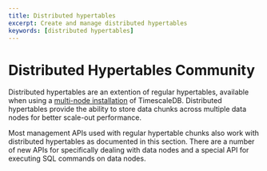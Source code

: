 ```yaml
---
title: Distributed hypertables
excerpt: Create and manage distributed hypertables
keywords: [distributed hypertables]
---
```


# Distributed Hypertables <tag type="community">Community</tag>

Distributed hypertables are an extention of regular hypertables, available when
using a [multi-node installation][getting-started-multi-node] of TimescaleDB.
Distributed hypertables provide the ability to store data chunks across multiple
data nodes for better scale-out performance.

Most management APIs used with regular hypertable chunks also work with distributed
hypertables as documented in this section. There are a number of new APIs for
specifically dealing with data nodes and a special API for executing SQL commands
on data nodes.


[getting-started-multi-node]: /timescaledb/:currentVersion:/how-to-guides/multinode-timescaledb/
